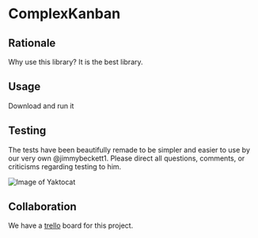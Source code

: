 # ComplexKanban

## Rationale

Why use this library? It is the best library.

## Usage

Download and run it

## Testing

The tests have been beautifully remade to be simpler and easier to use by our very own @jimmybeckett1. Please direct all questions, comments, or criticisms regarding testing to him.

![Image of Yaktocat](https://www.swissmedical.net/site/assets/files/39198/christian_ledorze.jpg)

## Collaboration

We have a [trello](https://trello.com/b/tM7aIQXO/complasa-arithmetic-library) board for this project.
